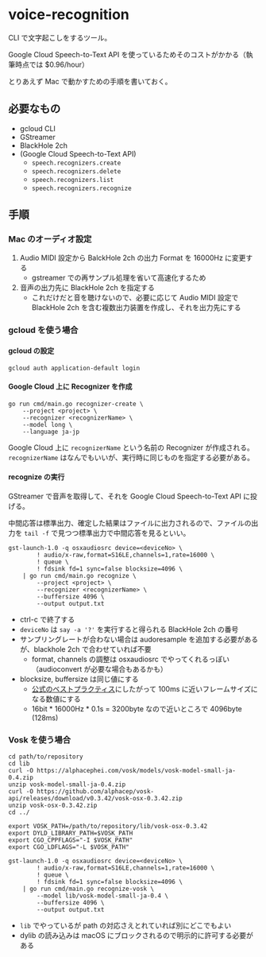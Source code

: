 # voice-recognition

CLI で文字起こしをするツール。

Google Cloud Speech-to-Text API を使っているためそのコストがかかる（執筆時点では $0.96/hour）

とりあえず Mac で動かすための手順を書いておく。

## 必要なもの

- gcloud CLI
- GStreamer
- BlackHole 2ch
- (Google Cloud Speech-to-Text API)
  - `speech.recognizers.create`
  - `speech.recognizers.delete`
  - `speech.recognizers.list`
  - `speech.recognizers.recognize`

## 手順

### Mac のオーディオ設定

1. Audio MIDI 設定から BalckHole 2ch の出力 Format を 16000Hz に変更する
    - gstreamer での再サンプル処理を省いて高速化するため
2. 音声の出力先に BlackHole 2ch を指定する
    - これだけだと音を聴けないので、必要に応じて Audio MIDI 設定で BlackHole 2ch を含む複数出力装置を作成し、それを出力先にする

### gcloud を使う場合

#### gcloud の設定

```shell
gcloud auth application-default login
```

#### Google Cloud 上に Recognizer を作成

```shell
go run cmd/main.go recognizer-create \
    --project <project> \
    --recognizer <recognizerName> \
    --model long \
    --language ja-jp
```

Google Cloud 上に `recognizerName` という名前の Recognizer が作成される。 `recognizerName` はなんでもいいが、実行時に同じものを指定する必要がある。

#### recognize の実行

GStreamer で音声を取得して、それを Google Cloud Speech-to-Text API に投げる。

中間応答は標準出力、確定した結果はファイルに出力されるので、ファイルの出力を `tail -f` で見つつ標準出力で中間応答を見るといい。

```shell
gst-launch-1.0 -q osxaudiosrc device=<deviceNo> \
        ! audio/x-raw,format=S16LE,channels=1,rate=16000 \
        ! queue \
        ! fdsink fd=1 sync=false blocksize=4096 \
    | go run cmd/main.go recognize \
        --project <project> \
        --recognizer <recognizerName> \
        --buffersize 4096 \
        --output output.txt
```

- ctrl-c で終了する
- `deviceNo` は `say -a '?'` を実行すると得られる BlackHole 2ch の番号
- サンプリングレートが合わない場合は audoresample を追加する必要があるが、blackhole 2ch で合わせていれば不要
  - format, channels の調整は osxaudiosrc でやってくれるっぽい（audioconvert が必要な場合もあるかも）
- blocksize, buffersize は同じ値にする
  - [公式のベストプラクティス](https://cloud.google.com/speech-to-text/docs/best-practices-provide-speech-data?hl=ja#:~:text=100%20%E3%83%9F%E3%83%AA%E7%A7%92%E3%83%95%E3%83%AC%E3%83%BC%E3%83%A0%E3%82%B5%E3%82%A4%E3%82%BA%E3%82%92%E3%81%8A%E3%81%99%E3%81%99%E3%82%81%E3%81%97%E3%81%BE%E3%81%99%E3%80%82)にしたがって 100ms に近いフレームサイズになる数値にする
  - 16bit * 16000Hz * 0.1s = 3200byte なので近いところで 4096byte (128ms)

### Vosk を使う場合

```shell
cd path/to/repository
cd lib
curl -O https://alphacephei.com/vosk/models/vosk-model-small-ja-0.4.zip
unzip vosk-model-small-ja-0.4.zip
curl -O https://github.com/alphacep/vosk-api/releases/download/v0.3.42/vosk-osx-0.3.42.zip
unzip vosk-osx-0.3.42.zip
cd ../

export VOSK_PATH=/path/to/repository/lib/vosk-osx-0.3.42
export DYLD_LIBRARY_PATH=$VOSK_PATH
export CGO_CPPFLAGS="-I $VOSK_PATH"
export CGO_LDFLAGS="-L $VOSK_PATH"

gst-launch-1.0 -q osxaudiosrc device=<deviceNo> \
        ! audio/x-raw,format=S16LE,channels=1,rate=16000 \
        ! queue \
        ! fdsink fd=1 sync=false blocksize=4096 \
    | go run cmd/main.go recognize-vosk \
        --model lib/vosk-model-small-ja-0.4 \
        --buffersize 4096 \
        --output output.txt
```

- `lib` でやっているが path の対応さえとれていれば別にどこでもよい
- dylib の読み込みは macOS にブロックされるので明示的に許可する必要がある
